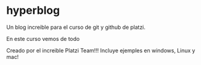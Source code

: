 # hyperblog
Un blog increible para el curso de git y github de platzi. 

En este curso vemos de todo


Creado por el increible Platzi Team!!!
Incluye ejemples en windows, Linux y mac!